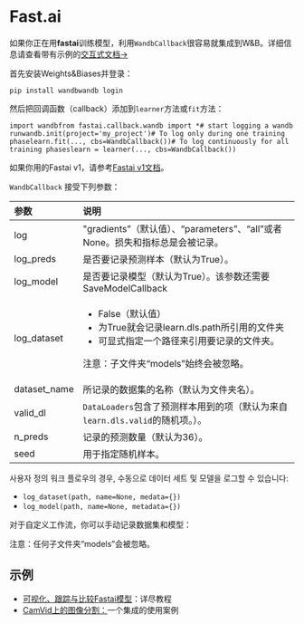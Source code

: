 # Fast.ai

 ​如果你正在用**fastai**训练模型，利用`WandbCallback`很容易就集成到W&B。详细信息请查看带有示例的[交互式文档→](https://wandb.ai/borisd13/demo_config/reports/Visualize-track-compare-Fastai-models--Vmlldzo4MzAyNA)

首先安装Weights&Biases并登录：

```text
pip install wandbwandb login
```

 然后把回调函数（callback）添加到`learner`方法或`fit`方法：

```text
import wandbfrom fastai.callback.wandb import *​# start logging a wandb runwandb.init(project='my_project')​# To log only during one training phaselearn.fit(..., cbs=WandbCallback())​# To log continuously for all training phaseslearn = learner(..., cbs=WandbCallback())
```

如果你用的Fastai v1，请参考[Fastai v1文档](https://docs.wandb.ai/v/zh-hans/integrations/fast.ai/fastai-v1)。​

`WandbCallback` 接受下列参数：

<table>
  <thead>
    <tr>
      <th style="text-align:left">&#x53C2;&#x6570;</th>
      <th style="text-align:left">&#x8BF4;&#x660E;</th>
    </tr>
  </thead>
  <tbody>
    <tr>
      <td style="text-align:left">log</td>
      <td style="text-align:left">&quot;gradients&#x201D;&#xFF08;&#x9ED8;&#x8BA4;&#x503C;&#xFF09;&#x3001;&#x201C;parameters&#x201D;&#x3001;&#x201C;all&#x201D;&#x6216;&#x8005;None&#x3002;&#x635F;&#x5931;&#x548C;&#x6307;&#x6807;&#x603B;&#x662F;&#x4F1A;&#x88AB;&#x8BB0;&#x5F55;&#x3002;</td>
    </tr>
    <tr>
      <td style="text-align:left">log_preds</td>
      <td style="text-align:left">&#x662F;&#x5426;&#x8981;&#x8BB0;&#x5F55;&#x9884;&#x6D4B;&#x6837;&#x672C;&#xFF08;&#x9ED8;&#x8BA4;&#x4E3A;True&#xFF09;&#x3002;</td>
    </tr>
    <tr>
      <td style="text-align:left">log_model</td>
      <td style="text-align:left">&#x662F;&#x5426;&#x8981;&#x8BB0;&#x5F55;&#x6A21;&#x578B;&#xFF08;&#x9ED8;&#x8BA4;&#x4E3A;True&#xFF09;&#x3002;&#x8BE5;&#x53C2;&#x6570;&#x8FD8;&#x9700;&#x8981;SaveModelCallback</td>
    </tr>
    <tr>
      <td style="text-align:left">log_dataset</td>
      <td style="text-align:left">
        <ul>
          <li>False&#xFF08;&#x9ED8;&#x8BA4;&#x503C;&#xFF09;</li>
          <li>&#x4E3A;True&#x5C31;&#x4F1A;&#x8BB0;&#x5F55;learn.dls.path&#x6240;&#x5F15;&#x7528;&#x7684;&#x6587;&#x4EF6;&#x5939;</li>
          <li>&#x53EF;&#x663E;&#x5F0F;&#x6307;&#x5B9A;&#x4E00;&#x4E2A;&#x8DEF;&#x5F84;&#x6765;&#x5F15;&#x7528;&#x8981;&#x8BB0;&#x5F55;&#x7684;&#x6587;&#x4EF6;&#x5939;&#x3002;</li>
        </ul>
        <p>&#x6CE8;&#x610F;&#xFF1A;&#x5B50;&#x6587;&#x4EF6;&#x5939;&#x201C;models&#x201D;&#x59CB;&#x7EC8;&#x4F1A;&#x88AB;&#x5FFD;&#x7565;&#x3002;</p>
      </td>
    </tr>
    <tr>
      <td style="text-align:left">dataset_name</td>
      <td style="text-align:left">&#x6240;&#x8BB0;&#x5F55;&#x7684;&#x6570;&#x636E;&#x96C6;&#x7684;&#x540D;&#x79F0;&#xFF08;&#x9ED8;&#x8BA4;&#x4E3A;&#x6587;&#x4EF6;&#x5939;&#x540D;&#xFF09;&#x3002;</td>
    </tr>
    <tr>
      <td style="text-align:left">valid_dl</td>
      <td style="text-align:left"><code>DataLoaders</code>&#x5305;&#x542B;&#x4E86;&#x9884;&#x6D4B;&#x6837;&#x672C;&#x7528;&#x5230;&#x7684;&#x9879;&#xFF08;&#x9ED8;&#x8BA4;&#x4E3A;&#x6765;&#x81EA;<code>learn.dls.valid</code>&#x7684;&#x968F;&#x673A;&#x9879;&#x3002;&#xFF09;&#x3002;</td>
    </tr>
    <tr>
      <td style="text-align:left">n_preds</td>
      <td style="text-align:left">&#x8BB0;&#x5F55;&#x7684;&#x9884;&#x6D4B;&#x6570;&#x91CF;&#xFF08;&#x9ED8;&#x8BA4;&#x4E3A;36&#xFF09;&#x3002;</td>
    </tr>
    <tr>
      <td style="text-align:left">seed</td>
      <td style="text-align:left">&#x7528;&#x4E8E;&#x6307;&#x5B9A;&#x968F;&#x673A;&#x6837;&#x672C;&#x3002;</td>
    </tr>
  </tbody>
</table>

사용자 정의 워크 플로우의 경우, 수동으로 데이터 세트 및 모델을 로그할 수 있습니다:

* `log_dataset(path, name=None, medata={})`
* `log_model(path, name=None, metadata={})`

对于自定义工作流，你可以手动记录数据集和模型：

注意：任何子文件夹“models”会被忽略。

## **示例** <a id="examples"></a>

* ​[可视化、跟踪与比较Fastai模型](https://wandb.ai/borisd13/demo_config/reports/Visualize-track-compare-Fastai-models--Vmlldzo4MzAyNA)：详尽教程
* [CamVid上的图像分割：](https://colab.research.google.com/drive/1IWrhwcJoncCKHm6VXsNwOr9Yukhz3B49?usp=sharing)一个集成的使用案例 

